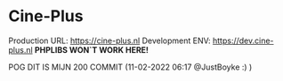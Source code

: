 # Cine-Plus
  

Production URL: https://cine-plus.nl
Development ENV: https://dev.cine-plus.nl **PHPLIBS WON`T WORK HERE!**
  

POG DIT IS MIJN 200 COMMIT (11-02-2022 06:17 @JustBoyke :) )
  
  
